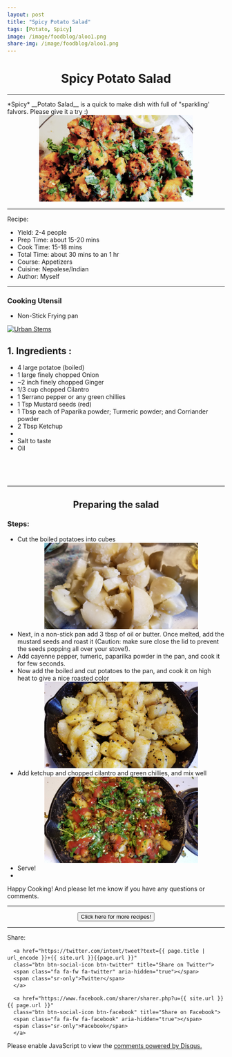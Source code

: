 ```yaml
---
layout: post
title: "Spicy Potato Salad"
tags: [Potato, Spicy]
image: /image/foodblog/aloo1.png
share-img: /image/foodblog/aloo1.png
---
```


<center><h1> Spicy Potato Salad </h1> </center>
<hr>
*Spicy* __Potato Salad__ is a quick to make dish with full of "sparkling' falvors. Please give it a try :)

<center><img src="/image/foodblog/aloo1.png" width="auto" height="200"></center>

<hr
<h3> Recipe: </h3>

<ul>
  <li> Yield: 2-4 people </li>
  <li> Prep Time: about 15-20 mins </li>
  <li> Cook Time: 15-18 mins </li>
  <li> Total Time:  about 30 mins to an 1 hr</li>
  <li> Course:  Appetizers </li>
  <li> Cuisine: Nepalese/Indian  </li>
  <li> Author: Myself </li>
</ul>
<hr>

<h3> Cooking Utensil </h3>
<ul>
    <li> Non-Stick Frying pan </li>
</ul>

<a href="https://click.linksynergy.com/fs-bin/click?id=876kEArXFCo&offerid=666413.8&subid=0&type=4" rel="nofollow"><IMG border="0"   alt="Urban Stems" src="https://ad.linksynergy.com/fs-bin/show?id=876kEArXFCo&bids=666413.8&subid=0&type=4&gridnum=16"></a>

<h2> 1. Ingredients : </h2>

<ul>
    <li> 4 large potatoe (boiled) </li>
    <li> 1 large finely chopped Onion </li>
    <li> ~2 inch finely chopped Ginger </li>
    <li> 1/3 cup chopped Cilantro </li>
    <li> 1 Serrano pepper or any green chillies </li>
    <li> 1 Tsp Mustard seeds (red) </li>
    <li> 1 Tbsp each of Paparika powder; Turmeric powder; and Corriander powder </li>
    <li> 2 Tbsp Ketchup <li>
    <li> Salt to taste </li>
    <li> Oil </li>
</ul>

<code>
<script async src="https://epnt.ebay.com/static/epn-smart-tools.js"></script>
<ins class="epn-placement" data-config-id="5d20e4fb7e0d22186f9afc09"></ins>
</code>

<hr>

<center><h2> Preparing the salad </h2> </center>


<h3> Steps: </h3>
<ul>
  <li> Cut the boiled potatoes into cubes </li>
    <center><img src="/image/foodblog/aloo2.png" width="auto" height="200"></center>
  <li> Next, in a non-stick pan add 3 tbsp of oil or butter. Once melted, add the mustard seeds and roast it (Caution: make sure close the lid to prevent the seeds popping all over your stove!). </li>
  <li> Add cayenne pepper, tumeric, paparilka powder in the pan, and cook it for few seconds.</li>
  <li> Now add the boiled and cut potatoes to the pan, and cook it on high heat to give a nice roasted color </li>
  <center><img src="/image/foodblog/aloo4.jpg" width="auto" height="200"></center>
  <li> Add ketchup and chopped cilantro and green chillies, and mix well </li>
  <center><img src="/image/foodblog/aloo5.jpg" width="auto" height="200"></center>
  <li> Serve! <li>
</ul>

<p> Happy Cooking! And please let me know if you have any questions or comments.</p>
<hr>
<center>
<form>
<input class="MyButton" type="button" value="Click here for more recipes!" onclick="window.location.href='https://avikarn.com/foodblog/'" />
</form>
</center>
<hr>



<!--- Sharing ----------------------------------->
<section id = "social-share-section">
  <span class="sr-only">Share: </span>

  
<!--- Share on Twitter -->
      <a href="https://twitter.com/intent/tweet?text={{ page.title | url_encode }}+{{ site.url }}{{page.url }}"
      class="btn btn-social-icon btn-twitter" title="Share on Twitter">
      <span class="fa fa-fw fa-twitter" aria-hidden="true"></span>
      <span class="sr-only">Twitter</span>
      </a>

<!--- Share on Facebook -->
      <a href="https://www.facebook.com/sharer/sharer.php?u={{ site.url }}{{ page.url }}"
      class="btn btn-social-icon btn-facebook" title="Share on Facebook">
      <span class="fa fa-fw fa-facebook" aria-hidden="true"></span>
      <span class="sr-only">Facebook</span>
      </a>
</section>

  
<div class="disqus-comments">
          
<div class="comments">
    <div id="disqus_thread"></div>
    <script type="text/javascript">
        var disqus_shortname = 'avikarn';
            var url_parts = window.location.href.split("?");
            url_parts = url_parts[0].split("#");
            disqus_url = url_parts[0];
            disqus_url = disqus_url.replace(/(\/)*$/, "/");
            disqus_url = disqus_url.replace(/https:\/\//, "http:\/\/");
            if (disqus_url.substr(-9) == "projects/") {
                disqus_url = disqus_url.substr(0, disqus_url.length - 1);
            }

        (function() {
            var dsq = document.createElement('script'); dsq.type = 'text/javascript'; dsq.async = true;
            dsq.src = '//' + disqus_shortname + '.disqus.com/embed.js';
            (document.getElementsByTagName('head')[0] || document.getElementsByTagName('body')[0]).appendChild(dsq);
        })();
  </script>
    <noscript>Please enable JavaScript to view the <a href="https://disqus.com/?ref_noscript">comments powered by Disqus.</a></noscript>
  </div>
</div>


<!-- Global site tag (gtag.js) - Google Analytics -->
<script async src="https://www.googletagmanager.com/gtag/js?id=UA-123359651-1"></script>
<script>
  window.dataLayer = window.dataLayer || [];
  function gtag(){dataLayer.push(arguments);}
  gtag('js', new Date());
  gtag('config', 'UA-123359651-1');
</script>

<script async src="//pagead2.googlesyndication.com/pagead/js/adsbygoogle.js"></script>
<script>
  (adsbygoogle = window.adsbygoogle || []).push({
    google_ad_client: "ca-pub-5126027065024936",
    enable_page_level_ads: true
  });
</script>


